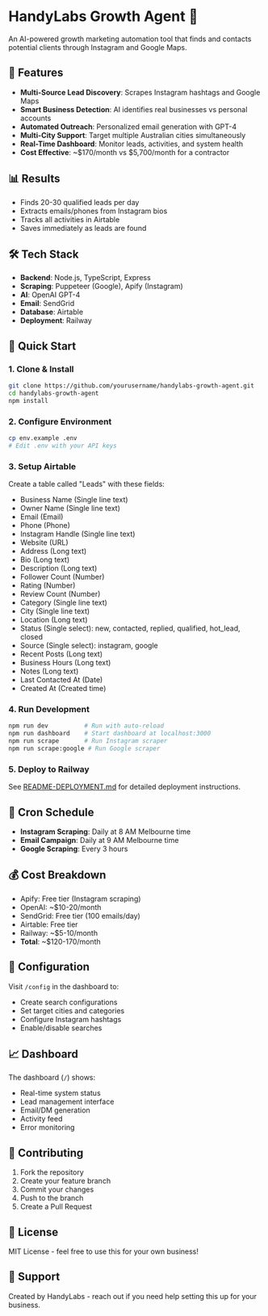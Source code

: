 # HandyLabs Growth Agent 🚀

An AI-powered growth marketing automation tool that finds and contacts potential clients through Instagram and Google Maps.

## 🎯 Features

- **Multi-Source Lead Discovery**: Scrapes Instagram hashtags and Google Maps
- **Smart Business Detection**: AI identifies real businesses vs personal accounts
- **Automated Outreach**: Personalized email generation with GPT-4
- **Multi-City Support**: Target multiple Australian cities simultaneously
- **Real-Time Dashboard**: Monitor leads, activities, and system health
- **Cost Effective**: ~$170/month vs $5,700/month for a contractor

## 📊 Results

- Finds 20-30 qualified leads per day
- Extracts emails/phones from Instagram bios
- Tracks all activities in Airtable
- Saves immediately as leads are found

## 🛠️ Tech Stack

- **Backend**: Node.js, TypeScript, Express
- **Scraping**: Puppeteer (Google), Apify (Instagram)
- **AI**: OpenAI GPT-4
- **Email**: SendGrid
- **Database**: Airtable
- **Deployment**: Railway

## 🚀 Quick Start

### 1. Clone & Install

```bash
git clone https://github.com/yourusername/handylabs-growth-agent.git
cd handylabs-growth-agent
npm install
```

### 2. Configure Environment

```bash
cp env.example .env
# Edit .env with your API keys
```

### 3. Setup Airtable

Create a table called "Leads" with these fields:
- Business Name (Single line text)
- Owner Name (Single line text)
- Email (Email)
- Phone (Phone)
- Instagram Handle (Single line text)
- Website (URL)
- Address (Long text)
- Bio (Long text)
- Description (Long text)
- Follower Count (Number)
- Rating (Number)
- Review Count (Number)
- Category (Single line text)
- City (Single line text)
- Location (Long text)
- Status (Single select): new, contacted, replied, qualified, hot_lead, closed
- Source (Single select): instagram, google
- Recent Posts (Long text)
- Business Hours (Long text)
- Notes (Long text)
- Last Contacted At (Date)
- Created At (Created time)

### 4. Run Development

```bash
npm run dev          # Run with auto-reload
npm run dashboard    # Start dashboard at localhost:3000
npm run scrape       # Run Instagram scraper
npm run scrape:google # Run Google scraper
```

### 5. Deploy to Railway

See [README-DEPLOYMENT.md](README-DEPLOYMENT.md) for detailed deployment instructions.

## 📅 Cron Schedule

- **Instagram Scraping**: Daily at 8 AM Melbourne time
- **Email Campaign**: Daily at 9 AM Melbourne time
- **Google Scraping**: Every 3 hours

## 💰 Cost Breakdown

- Apify: Free tier (Instagram scraping)
- OpenAI: ~$10-20/month
- SendGrid: Free tier (100 emails/day)
- Airtable: Free tier
- Railway: ~$5-10/month
- **Total**: ~$120-170/month

## 🔧 Configuration

Visit `/config` in the dashboard to:
- Create search configurations
- Set target cities and categories
- Configure Instagram hashtags
- Enable/disable searches

## 📈 Dashboard

The dashboard (`/`) shows:
- Real-time system status
- Lead management interface
- Email/DM generation
- Activity feed
- Error monitoring

## 🤝 Contributing

1. Fork the repository
2. Create your feature branch
3. Commit your changes
4. Push to the branch
5. Create a Pull Request

## 📝 License

MIT License - feel free to use this for your own business!

## 🙋 Support

Created by HandyLabs - reach out if you need help setting this up for your business. 